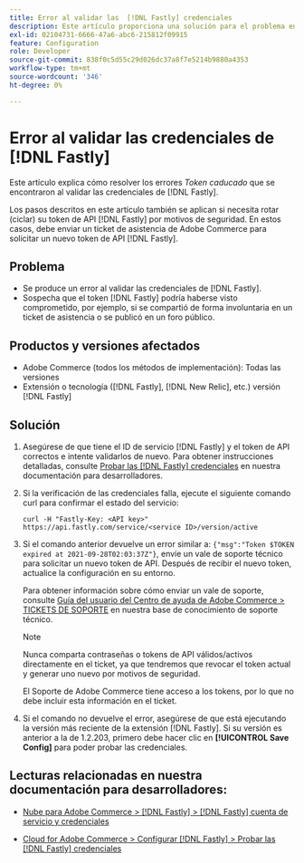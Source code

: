 ```yaml
---
title: Error al validar las  [!DNL Fastly] credenciales
description: Este artículo proporciona una solución para el problema en el que un usuario obtiene un error al validar las  [!DNL Fastly] credenciales.
exl-id: 02104731-6666-47a6-abc6-215812f09915
feature: Configuration
role: Developer
source-git-commit: 838f0c5d55c29d026dc37a8f7e5214b9880a4353
workflow-type: tm+mt
source-wordcount: '346'
ht-degree: 0%

---
```


# Error al validar las credenciales de [!DNL Fastly]

Este artículo explica cómo resolver los errores *Token caducado* que se encontraron al validar las credenciales de [!DNL Fastly].

Los pasos descritos en este artículo también se aplican si necesita rotar (ciclar) su token de API [!DNL Fastly] por motivos de seguridad. En estos casos, debe enviar un ticket de asistencia de Adobe Commerce para solicitar un nuevo token de API [!DNL Fastly].

## Problema

* Se produce un error al validar las credenciales de [!DNL Fastly].
* Sospecha que el token [!DNL Fastly] podría haberse visto comprometido, por ejemplo, si se compartió de forma involuntaria en un ticket de asistencia o se publicó en un foro público.

## Productos y versiones afectados

* Adobe Commerce (todos los métodos de implementación): Todas las versiones
* Extensión o tecnología ([!DNL Fastly], [!DNL New Relic], etc.) versión [!DNL Fastly]

## Solución

1. Asegúrese de que tiene el ID de servicio [!DNL Fastly] y el token de API correctos e intente validarlos de nuevo. Para obtener instrucciones detalladas, consulte [Probar las [!DNL Fastly] credenciales](https://experienceleague.adobe.com/es/docs/commerce-cloud-service/user-guide/cdn/setup-fastly/fastly-configuration?lang=en#test-the-fastly-credentials) en nuestra documentación para desarrolladores.
1. Si la verificación de las credenciales falla, ejecute el siguiente comando curl para confirmar el estado del servicio:

   ```curl
   curl -H "Fastly-Key: <API key>" https://api.fastly.com/service/<service ID>/version/active
   ```

1. Si el comando anterior devuelve un error similar a: `{"msg":"Token $TOKEN expired at 2021-09-28T02:03:37Z"}`, envíe un vale de soporte técnico para solicitar un nuevo token de API. Después de recibir el nuevo token, actualice la configuración en su entorno.

   Para obtener información sobre cómo enviar un vale de soporte, consulte [Guía del usuario del Centro de ayuda de Adobe Commerce > TICKETS DE SOPORTE](/help/help-center-guide/help-center/magento-help-center-user-guide.md#support-tickets) en nuestra base de conocimiento de soporte técnico.

   >[!NOTE]
   >
   >Nunca comparta contraseñas o tokens de API válidos/activos directamente en el ticket, ya que tendremos que revocar el token actual y generar uno nuevo por motivos de seguridad.
   >
   >El Soporte de Adobe Commerce tiene acceso a los tokens, por lo que no debe incluir esta información en el ticket.

1. Si el comando no devuelve el error, asegúrese de que está ejecutando la versión más reciente de la extensión [!DNL Fastly]. Si su versión es anterior a la de 1.2.203, primero debe hacer clic en **[!UICONTROL Save Config]** para poder probar las credenciales.

## Lecturas relacionadas en nuestra documentación para desarrolladores:

* [Nube para Adobe Commerce > [!DNL Fastly] > [!DNL Fastly] cuenta de servicio y credenciales](https://experienceleague.adobe.com/es/docs/commerce-cloud-service/user-guide/cdn/fastly?lang=en#fastly-service-account-and-credentials)

* [Cloud for Adobe Commerce > Configurar [!DNL Fastly] > Probar las [!DNL Fastly] credenciales](https://experienceleague.adobe.com/es/docs/commerce-cloud-service/user-guide/cdn/setup-fastly/fastly-configuration?lang=en#test-the-fastly-credentials)
